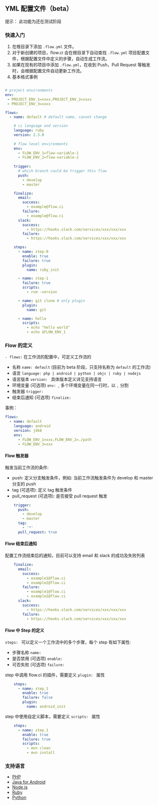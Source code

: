 ## YML 配置文件（beta）

提示： 此功能为还在测试阶段

### 快速入门

1. 在根目录下添加 `.flow.yml` 文件。
2. 对于新创建的项目，flow.ci 会在根目录下自动查找 `.flow.yml` 项目配置文件，根据配置文件中定义的步骤，自动生成工作流。
3. 如果在现有的项目中添加 `.flow.yml`，在收到 Push，Pull Request 等触发时，会根据配置文件自动更新工作流。
4. 基本格式事例

```yaml

# project environments
env:
 - PROJECT_ENV_1=xxxx,PROJECT_ENV_2=xxxx
 - PROJECT_ENV_3=xxxx

flows:
  - name: default # default name, cannot change

  	# ci language and version 
    language: ruby
    version: 2.3.0
    
    # flow level environments
    env:
      - FLOW_ENV_1=flow-variable-1
      - FLOW_ENV_2=flow-variable-2
	
    trigger:
      # which branch could be trigger this flow
      push:
        - develop
        - master

    finalize:
      email:
        success:
          - example@flow.ci
        failure:
          - example@flow.ci
      slack:
        success:
          - https://hooks.slack.com/services/xxx/xxx/xxx
        failure:
          - https://hooks.slack.com/services/xxx/xxx/xxx

    steps:
      - name: step-0
        enable: true
        failure: true
        plugin:
          name: ruby_init

      - name: step-1
        failure: true
        scripts:
          - rvm -version

      - name: git clone # only plugin
        plugin:
          name: git

      - name: hello
        scripts:
          - echo "hello world"
          - echo $FLOW_ENV_1
```

### Flow 的定义
`- flows:` 在工作流的配置中，可定义工作流的

* 名称 `name: default` (目前为 beta 阶段，只支持名称为 `default` 的工作流)
* 语言 `language: php | android | python | objc | ruby | nodejs`
* 语言版本 `version: ` 具体版本定义详见支持语言
* 环境变量 (可选项) `env: `, 多个环境变量在同一行时，以 `,` 分割
* 触发器 `trigger: `
* 结束后通知 (可选项) `finalize: `


事例：

```yaml
flows:
  - name: default
  	language: android
  	version: jdk8
  	env:
  	  - FLOW_ENV_1=xxx,FLOW_ENV_2=./path
  	  - FLOW_ENV_3=xxx
```

#### Flow 触发器

触发当前工作流的条件: 

* push: 定义分支触发条件，例如: 当前工作流触发条件为 develop 和 master 分支的 push
* tag (可选项): 定义 tag 触发条件
* pull_request (可选项): 是否接受 pull request 触发

```yaml
	trigger:
      push:
        - develop
        - master
      tag:
        - '*'
      pull_request: true
```

#### Flow 结束后通知

配置工作流结束后的通知，目前可以支持 email 和 slack 的成功及失败列表

```yaml
	finalize:
      email:
        success:
          - example1@flow.ci
          - example2@flow.ci
        failure:
          - example1@flow.ci
          - example2@flow.ci
      slack:
        success:
          - https://hooks.slack.com/services/xxx/xxx/xxx
        failure:
          - https://hooks.slack.com/services/xxx/xxx/xxx
```

#### Flow 中 Step 的定义

`steps: ` 可以定义一个工作流中的多个步骤，每个 step 有如下属性:

* 步骤名称 	`name: ` 
* 是否禁用 (可选项) `enable: `
* 可否失败 (可选项) `failure: `


step 中调用 flow.ci 的插件，需要定义 `plugin: ` 属性

```yaml
    steps:
      - name: step_1
        enable: true
        failure: false
        plugin:
          name: android_init
```

step 中使用自定义脚本，需要定义 `scripts: ` 属性

```yaml
    steps:
      - name: step_1
        enable: true
        failure: true
        scripts:
          - mvn clean
          - mvn install
```


### 支持语言
- [PHP](./yml_file_php.md)
- [Java for Android](./yml_file_android.md)
- [Node.js](./yml_file_nodejs.md)
- [Ruby](./yml_file_ruby.md)
- [Python](./yml_file_python.md)
